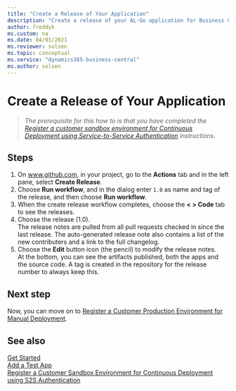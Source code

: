 ```yaml
---
title: "Create a Release of Your Application"
description: "Create a release of your AL-Go application for Business Central."
author: freddyk
ms.custom: na
ms.date: 04/01/2021
ms.reviewer: solsen
ms.topic: conceptual
ms.service: "dynamics365-business-central"
ms.author: solsen
---
```


# Create a Release of Your Application

> *The prerequisite for this how to is that you have completed the [Register a customer sandbox environment for Continuous Deployment using Service-to-Service Authentication](algo-create-release-app.md) instructions.*

## Steps

1. On www.github.com, in your project, go to the **Actions** tab and in the left pane, select **Create Release**. 
1. Choose **Run workflow**, and in the dialog enter `1.0` as name and tag of the release, and then choose **Run workflow**.
1. When the create release workflow completes, choose the **< > Code** tab to see the releases.
1. Choose the release (1.0).  
The release notes are pulled from all pull requests checked in since the last release. The auto-generated release note also contains a list of the new contributers and a link to the full changelog. 
1. Choose the **Edit** button icon (the pencil) to modify the release notes.  
At the bottom, you can see the artifacts published, both the apps and the source code. A tag is created in the repository for the release number to always keep this.

## Next step

Now, you can move on to [Register a Customer Production Environment for Manual Deployment](algo-register-cust-prod-env.md).  

## See also

[Get Started](algo-get-started.md)  
[Add a Test App](algo-add-test-app.md)  
[Register a Customer Sandbox Environment for Continuous Deployment using S2S Authentication](algo-register-sandbox.md)  